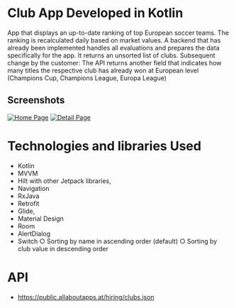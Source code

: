 # Club App Developed in Kotlin
App that displays an up-to-date ranking of top European soccer teams. The ranking is recalculated daily based on market values. A backend that has already been implemented handles all evaluations and prepares the data specifically for the app. It returns an unsorted list of clubs. Subsequent change by the customer: The API returns another field that indicates how many titles the respective club has already won at European level (Champions Cup, Champions League, Europa League)


## Screenshots

<a href="https://ibb.co/Wpq00Jn"><img src="https://i.ibb.co/Vprxx4V/Home.jpg" alt="Home Page" border="0"></a>
<a href="https://ibb.co/xm38nd7"><img src="https://i.ibb.co/TKrqQdg/Details.jpg" alt="Detail Page" border="0"></a>

# Technologies and libraries Used

* Kotlin
* MVVM
* Hilt with other Jetpack libraries,
* Navigation
* RxJava
* Retrofit
* Glide,
* Material Design
* Room
* AlertDialog
* Switch
    ○ Sorting by name in ascending order (default)
    ○ Sorting by club value in descending order


# API
* https://public.allaboutapps.at/hiring/clubs.json

